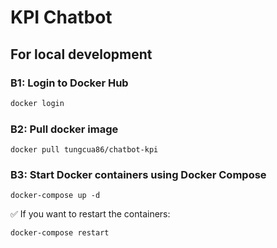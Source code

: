 # KPI Chatbot

## For local development

### B1: Login to Docker Hub
```bash
docker login
```

### B2: Pull docker image
```
docker pull tungcua86/chatbot-kpi
```

### B3: Start Docker containers using Docker Compose
```
docker-compose up -d
```

✅ If you want to restart the containers:
```
docker-compose restart
```

